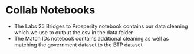 # Collab Notebooks

- The Labs 25 Bridges to Prosperity notebook contains our data cleaning which we use to output the csv in the data folder
- The Match IDs notebook contains additional cleaning as well as matching the government dataset to the BTP dataset
